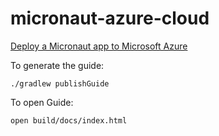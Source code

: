 # micronaut-azure-cloud


[Deploy a Micronaut app to Microsoft Azure](http://guides.micronaut.io/micronaut-azure-cloud/guide/index.html)

To generate the guide:

```
./gradlew publishGuide
```

To open Guide:

```
open build/docs/index.html 
```
